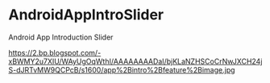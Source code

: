 # AndroidAppIntroSlider
Android App Introduction Slider

https://2.bp.blogspot.com/-xBWMY2u7XIU/WAyUgOqWthI/AAAAAAAADaI/bjKLaNZHSCoCrNwJXCH24jS-dJRTvMW9QCPcB/s1600/app%2Bintro%2Bfeature%2Bimage.jpg
